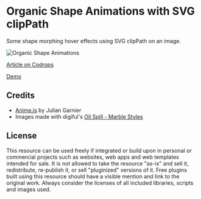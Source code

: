 # Organic Shape Animations with SVG clipPath

Some shape morphing hover effects using SVG clipPath on an image.

![Organic Shape Animations](https://tympanus.net/codrops/wp-content/uploads/2017/06/OrganicShapeAnimations_Featured.png)

[Article on Codrops](https://tympanus.net/codrops/?p=31563)

[Demo](https://tympanus.net/Development/OrganicShapeAnimations/)

## Credits

- [Anime.js](anime-js.com) by Julian Garnier
- Images made with digiful's [Oil Spill - Marble Styles](https://creativemarket.com/digiful/1488045-Oil-Spill-Marbled-Styles)

## License
This resource can be used freely if integrated or build upon in personal or commercial projects such as websites, web apps and web templates intended for sale. It is not allowed to take the resource "as-is" and sell it, redistribute, re-publish it, or sell "pluginized" versions of it. Free plugins built using this resource should have a visible mention and link to the original work. Always consider the licenses of all included libraries, scripts and images used.







